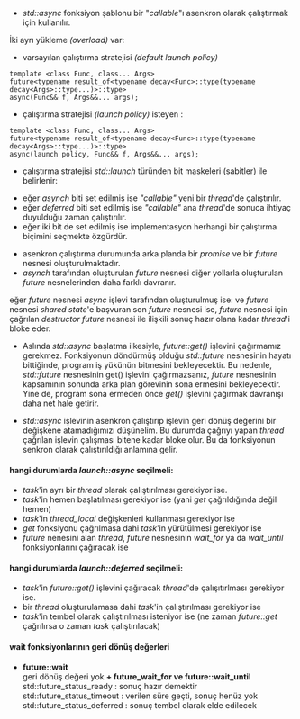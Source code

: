 + _std::async_ fonksiyon şablonu bir "_callable_"ı asenkron olarak çalıştırmak için kullanılır.

İki ayrı yükleme _(overload)_ var:

+ varsayılan çalıştırma stratejisi _(default launch policy)_

```
template <class Func, class... Args>
future<typename result_of<typename decay<Func>::type(typename decay<Args>::type...)>::type>
async(Func&& f, Args&&... args);
```

+ çalıştırma stratejisi _(launch policy)_ isteyen :

```
template <class Func, class... Args>
future<typename result_of<typename decay<Func>::type(typename decay<Args>::type...)>::type>
async(launch policy, Func&& f, Args&&... args);
```

+ çalıştırma stratejisi _std::launch_ türünden bit maskeleri (sabitler) ile belirlenir:
- eğer _asynch_ biti set edilmiş ise _"callable"_ yeni bir _thread_'de çalıştırılır.
- eğer _deferred_ biti set edilmiş ise _"callable"_ ana _thread_'de sonuca ihtiyaç duyulduğu zaman çalıştırılır.
- eğer iki bit de set edilmiş ise implementasyon herhangi bir çalıştırma biçimini seçmekte özgürdür.

+ asenkron çalıştırma durumunda arka planda bir _promise_ ve bir _future_ nesnesi oluşturulmaktadır.
+ _asynch_ tarafından oluşturulan _future_ nesnesi diğer yollarla oluşturulan _future_ nesnelerinden daha farklı davranır.

eğer _future_ nesnesi _async_ işlevi tarafından oluşturulmuş ise: ve _future_ nesnesi _shared state_'e başvuran son _future_ nesnesi ise, _future_ nesnesi için çağrılan _destructor_ _future_ nesnesi ile ilişkili sonuç hazır olana kadar _thread_'i bloke eder.

+ Aslında _std::async_ başlatma ilkesiyle, _future::get()_ işlevini çağırmamız gerekmez. Fonksiyonun döndürmüş olduğu _std::future_ nesnesinin hayatı bittiğinde, program iş yükünün bitmesini bekleyecektir. Bu nedenle, _std::future_ nesnesinin get() işlevini çağırmazsanız, _future_ nesnesinin kapsamının sonunda arka plan görevinin sona ermesini bekleyecektir. Yine de, program sona ermeden önce _get()_ işlevini çağırmak davranışı daha net hale getirir.

+ _std::async_ işlevinin asenkron çalıştırıp işlevin geri dönüş değerini bir değişkene atamadığımızı düşünelim. Bu durumda çağrıyı yapan _thread_ çağrılan işlevin çalışması bitene kadar bloke olur. Bu da fonksiyonun senkron olarak çalıştırıldığı anlamına gelir.

#### hangi durumlarda _launch::async_ seçilmeli:
+ _task_'in ayrı bir _thread_ olarak çalıştırılması gerekiyor ise.
+ _task_'in hemen başlatılması gerekiyor ise (yani _get_ çağrıldığında değil hemen)
+ _task_'in _thread_local_ değişkenleri kullanması gerekiyor ise
+ _get_ fonksiyonu çağrılmasa dahi _task_'in yürütülmesi gerekiyor ise
+ _future_ nenesini alan _thread_,  _future_ nesnesinin _wait_for_ ya da _wait_until_ fonksiyonlarını çağıracak ise

#### hangi durumlarda _launch::deferred_ seçilmeli:
+ _task_'in _future::get()_ işlevini çağıracak _thread_'de çalışıtırlması gerekiyor ise.
+ bir _thread_ oluşturulamasa dahi _task_'in çalıştırılması gerekiyor ise
+ _task_'in tembel olarak çalıştırılması isteniyor ise (ne zaman _future::get_ çağrılırsa o zaman _task_ çalıştırılacak)

#### wait fonksiyonlarının geri dönüş değerleri
+ **future::wait<br>**
geri dönüş değeri yok
**+ future_wait_for ve future::wait_until <br>**
std::future_status_ready : sonuç hazır demektir <br>
std::future_status_timeout : verilen süre geçti, sonuç henüz yok<br>
std::future_status_deferred : sonuç tembel olarak elde edilecek<br>

